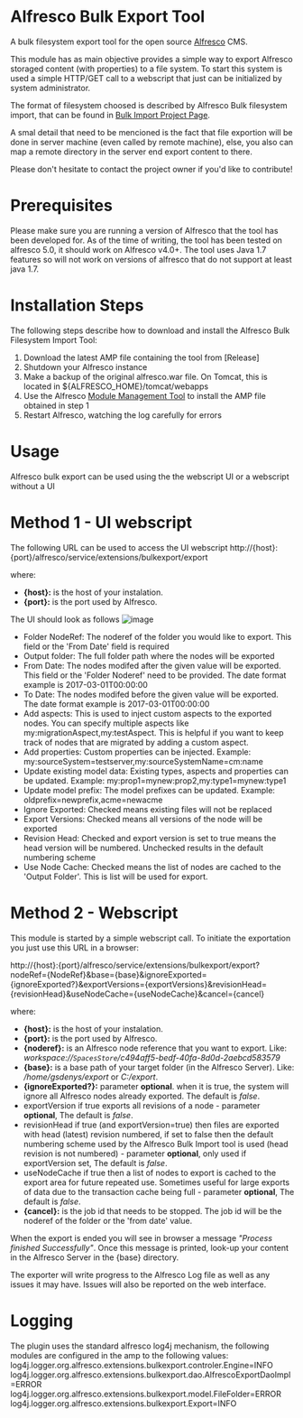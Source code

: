 # Alfresco Bulk Export Tool #
A bulk filesystem export tool for the open source [Alfresco](http://www.alfresco.com) CMS.

This module has as main objective provides a simple way to export Alfresco storaged content (with properties) to a file system.  To start this system is used a simple HTTP/GET call to a webscript that just can be initialized by system administrator.

The format of filesystem choosed is described by Alfresco Bulk filesystem import, that can be found in [Bulk Import Project Page](https://github.com/pmonks/alfresco-bulk-import/wiki).

A smal detail that need to be mencioned is the fact that file exportion will be done in server machine (even called by remote machine), else,  you also can map a remote directory in the server end export content to there.

Please don't hesitate to contact the project owner if you'd like to contribute!

# Prerequisites #
Please make sure you are running a version of Alfresco that the tool has been developed for. As of the time of writing, the tool has been tested on alfresco 5.0, it should work on Alfresco v4.0+. The tool uses Java 1.7 features so will not work on versions of alfresco that do not support at least java 1.7.

# Installation Steps #
The following steps describe how to download and install the Alfresco Bulk Filesystem Import Tool:

  1. Download the latest AMP file containing the tool from [Release]
  2. Shutdown your Alfresco instance
  3. Make a backup of the original alfresco.war file. On Tomcat, this is located in ${ALFRESCO\_HOME}/tomcat/webapps
  4. Use the Alfresco [Module Management Tool](http://wiki.alfresco.com/wiki/Module_Management_Tool) to install the AMP file obtained in step 1
  5. Restart Alfresco, watching the log carefully for errors

# Usage #
Alfresco bulk export can be used using the the webscript UI or a webscript without a UI
# Method 1 - UI webscript #
The following URL can be used to access the UI webscript
http://{host}:{port}/alfresco/service/extensions/bulkexport/export

where:
* **{host}:** is the host of your instalation.
* **{port}:** is the port used by Alfresco.

The UI should look as follows
![image](https://user-images.githubusercontent.com/11996632/30759019-cb40fef8-9f91-11e7-9178-b35c088438b6.png)

* Folder NodeRef: The noderef of the folder you would like to export. This field or the 'From Date' field is required
* Output folder: The full folder path where the nodes will be exported
* From Date: The nodes modifed after the given value will be exported. This field or the 'Folder Noderef' need to be provided. The date format example is 2017-03-01T00:00:00
* To Date: The nodes modifed before the given value will be exported. The date format example is 2017-03-01T00:00:00
* Add aspects: This is used to inject custom aspects to the exported nodes. You can specify multiple aspects like my:migrationAspect,my:testAspect. This is helpful if you want to keep track of nodes that are migrated by adding a custom aspect.
* Add properties: Custom properties can be injected. Example: my:sourceSystem=testserver,my:sourceSystemName=cm:name
* Update existing model data: Existing types, aspects and properties can be updated. Example: my:prop1=mynew:prop2,my:type1=mynew:type1
* Update model prefix: The model prefixes can be updated. Example: oldprefix=newprefix,acme=newacme
* Ignore Exported: Checked means existing files will not be replaced
* Export Versions: Checked means all versions of the node will be exported
* Revision Head: Checked and export version is set to true means the head version will be numbered. Unchecked results in the default numbering scheme
* Use Node Cache: Checked means the list of nodes are cached to the 'Output Folder'. This is list will be used for export.

# Method 2 - Webscript #
This module is started by a simple webscript call. To initiate the exportation you just use this URL in a browser:

http://{host}:{port}/alfresco/service/extensions/bulkexport/export?nodeRef={NodeRef}&base={base}&ignoreExported={ignoreExported?}&exportVersions={exportVersions}&revisionHead={revisionHead}&useNodeCache={useNodeCache}&cancel={cancel}

where:
* **{host}:** is the host of your instalation.
* **{port}:** is the port used by Alfresco.
* **{noderef}:** is an Alfresco node reference that you want to export. Like:
   _workspace://`SpacesStore`/c494aff5-bedf-40fa-8d0d-2aebcd583579_
* **{base}:** is a base path of your target folder (in the Alfresco Server). Like: _/home/gsdenys/export_ or _C:/export_.
* **{ignoreExported?}:** parameter **optional**. when it is true, the system will ignore all Alfresco nodes already exported. The default is _false_.
* exportVersion if true exports all revisions of a node - parameter **optional**, The default is _false_.
* revisionHead if true (and exportVersion=true) then files are exported with head (latest) revision numbered, if set to false then the default numbering scheme used by the Alfresco Bulk Import tool is used (head revision is not numbered) - parameter **optional**, only used if exportVersion set, The default is _false_.
* useNodeCache if true then a list of nodes to export is cached to the export area for future repeated use. Sometimes useful for large exports of data due to the transaction cache being full - parameter **optional**, The default is _false_.
* **{cancel}:** is the job id that needs to be stopped. The job id will be the noderef of the folder or the 'from date' value.

When the export is ended you will see in browser a message _"Process finished Successfully"_. Once this message is printed, look-up your content in the Alfresco Server in the {base} directory.

The exporter will write progress to the Alfresco Log file as well as any issues it may have. Issues will also be reported on the web interface.

# Logging #
The plugin uses the standard alfresco log4j mechanism, the following modules are configured in the amp to the following values:
log4j.logger.org.alfresco.extensions.bulkexport.controler.Engine=INFO
log4j.logger.org.alfresco.extensions.bulkexport.dao.AlfrescoExportDaoImpl=ERROR
log4j.logger.org.alfresco.extensions.bulkexport.model.FileFolder=ERROR
log4j.logger.org.alfresco.extensions.bulkexport.Export=INFO
